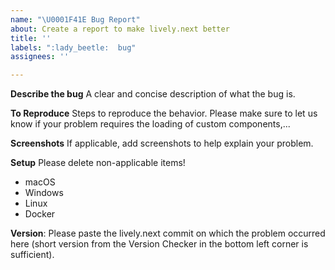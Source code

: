 ```yaml
---
name: "\U0001F41E Bug Report"
about: Create a report to make lively.next better
title: ''
labels: ":lady_beetle:  bug"
assignees: ''

---
```


**Describe the bug**
A clear and concise description of what the bug is.

**To Reproduce**
Steps to reproduce the behavior. Please make sure to let us know if your problem requires the loading of custom components,...

**Screenshots**
If applicable, add screenshots to help explain your problem.

**Setup**
Please delete non-applicable items!

- macOS
- Windows
- Linux
- Docker

**Version**: Please paste the lively.next commit on which the problem occurred here (short version from the Version Checker in the bottom left corner is sufficient).
